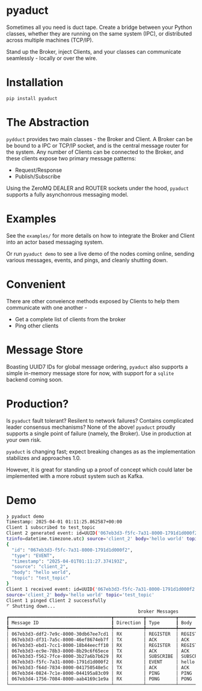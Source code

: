# pyaduct

Sometimes all you need is duct tape. Create a bridge between your
Python classes, whether they are running on the same system (IPC), or
distributed across multiple machines (TCP/IP).

Stand up the Broker, inject Clients, and your classes can communicate
seamlessly - locally or over the wire.

# Installation

`pip install pyaduct`

# The Abstraction

`pydduct` provides two main classes - the Broker and Client. A Broker can
be be bound to a IPC or TCP/IP socket, and is the central message router
for the system. Any number of Clients can be connected to the Broker,
and these clients expose two primary message patterns:

- Request/Response
- Publish/Subscribe

Using the ZeroMQ DEALER and ROUTER sockets under the hood, `pyaduct`
supports a fully asynchonrous messaging model.

# Examples

See the `examples/` for more details on how to integrate the Broker
and Client into an actor based messaging system.

Or run `pyaduct demo` to see a live demo of the nodes coming online,
sending various messages, events, and pings, and cleanly shutting down.

# Convenient

There are other conveience methods exposed by Clients to help them
communicate with one another -

- Get a complete list of clients from the broker
- Ping other clients

# Message Store

Boasting UUID7 IDs for global message ordering, `pyaduct` also supports
a simple in-memory message store for now, with support for a `sqlite`
backend coming soon.

# Production?

Is `pyaduct` fault tolerant? Resilent to network failures? Contains
complicated leader consensus mechanisms? None of the above! `pyaduct`
proudly supports a single point of failure (namely, the Broker). Use in
production at your own risk.

`pyaduct` is changing fast; expect breaking changes as as the
implementation stabilizes and approaches 1.0.

However, it is great for standing up a proof of concept which could
later be implemented with a more robust system such as Kafka.

# Demo

```bash
❯ pyaduct demo
Timestamp: 2025-04-01 01:11:25.862587+00:00
Client 1 subscribed to test_topic
Client 2 generated event: id=UUID('067eb3d3-f5fc-7a31-8000-1791d1d000f2') type=<MessageType.EVENT: 'EVENT'> timestamp=datetime.datetime(2025, 4, 1, 1, 11, 27, 374193,
tzinfo=datetime.timezone.utc) source='client_2' body='hello world' topic='test_topic'
{
  "id": "067eb3d3-f5fc-7a31-8000-1791d1d000f2",
  "type": "EVENT",
  "timestamp": "2025-04-01T01:11:27.374193Z",
  "source": "client_2",
  "body": "hello world",
  "topic": "test_topic"
}
Client 1 received event: id=UUID('067eb3d3-f5fc-7a31-8000-1791d1d000f2') type=<MessageType.EVENT: 'EVENT'> timestamp=datetime.datetime(2025, 4, 1, 1, 11, 27, 374193, tzinfo=TzInfo(UTC))
source='client_2' body='hello world' topic='test_topic'
Client 1 pinged Client 2 successfully
⠋ Shutting down...
                                                 broker Messages
┏━━━━━━━━━━━━━━━━━━━━━━━━━━━━━━━━━━━━━━┳━━━━━━━━━━━┳━━━━━━━━━━━┳━━━━━━━━━━━━━┳━━━━━━━━━━━━━━━━━━━━━━━━━━━━━━━━━━┓
┃ Message ID                           ┃ Direction ┃ Type      ┃ Body        ┃ Timestamp                        ┃
┡━━━━━━━━━━━━━━━━━━━━━━━━━━━━━━━━━━━━━━╇━━━━━━━━━━━╇━━━━━━━━━━━╇━━━━━━━━━━━━━╇━━━━━━━━━━━━━━━━━━━━━━━━━━━━━━━━━━┩
│ 067eb3d3-ddf2-7e9c-8000-30db67ee7cd1 │ RX        │ REGISTER  │ REGISTER    │ 2025-04-01 01:11:25.871870+00:00 │
│ 067eb3d3-df31-7a5c-8000-46ef8674eb7f │ TX        │ ACK       │ ACK         │ 2025-04-01 01:11:25.962198+00:00 │
│ 067eb3d3-ebd1-7cc1-8000-18b44eecff10 │ RX        │ REGISTER  │ REGISTER    │ 2025-04-01 01:11:26.739001+00:00 │
│ 067eb3d3-ec9e-78b3-8000-8b29c6f65ece │ TX        │ ACK       │ ACK         │ 2025-04-01 01:11:26.788720+00:00 │
│ 067eb3d3-f562-7fce-8000-3b27a6b7b629 │ RX        │ SUBSCRIBE │ SUBSCRIBE   │ 2025-04-01 01:11:27.336683+00:00 │
│ 067eb3d3-f5fc-7a31-8000-1791d1d000f2 │ RX        │ EVENT     │ hello world │ 2025-04-01 01:11:27.374193+00:00 │
│ 067eb3d3-f64d-7834-8000-041750548e5c │ TX        │ ACK       │ ACK         │ 2025-04-01 01:11:27.412569+00:00 │
│ 067eb3d4-0824-7c1e-8000-044195a83c09 │ RX        │ PING      │ PING        │ 2025-04-01 01:11:28.508987+00:00 │
│ 067eb3d4-1756-7084-8000-aab4169c1e9a │ RX        │ PONG      │ PONG        │ 2025-04-01 01:11:29.458518+00:00 │
└──────────────────────────────────────┴───────────┴───────────┴─────────────┴──────────────────────────────────┘
```
